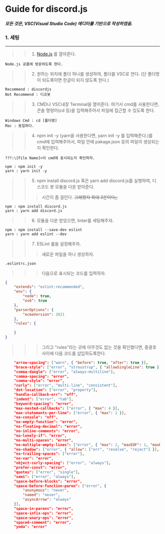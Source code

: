 Guide for discord.js  
==
##### 모든 것은, VSC(Visual Studio Code) 에디터를 기반으로 작성하였음.


### **1. 세팅**  
---
>> 1. [Node.js](https://nodejs.org, "Go NodeJs") 를 깔아준다.  
```
Node.js 공홈에 방문하도록 한다.
```

>> 2. 원하는 위치에 폴더 하나를 생성하여, 폴더를 VSC로 연다. (단 폴더명이 되도록이면 한글이 되지 않도록 한다.)  
```
Recommend : discordjs
Not Recommend : 디코봇
```
>> 3. CMD나 VSC내장 Terminal을 열어준다. 여기서 cmd를 사용한다면, 콘솔 명령어(cd 등)을 입력해주어서 파일에 접근할 수 있도록 한다.  
```
Windows Cmd : cd [폴더명]
Mac : 동일하다.
```
>> 4. npm init -y (yarn을 사용한다면, yarn init -y 를 입력해준다.)를 cmd에 입력해주어서, 파일 안에 pakage.json 등의 파일이 생성되는 지 확인한다. 
```
???:\[File Name]>이 cmd에 표시되는지 확인하자.

npm : npm init -y
yarn : yarn init -y
```
>> 5. npm install discord.js 혹은 yarn add discord.js를 실행하여, 디스코드 봇 모듈을 다운 받아준다.
>>> 시간이 좀 걸린다. ~~그래봤자 최대 3분이다;;~~
```
npm : npm install discord.js
yarn : yarn add discord.js
```
>> 6. 모듈을 다운 받았으면, linter를 세팅해주자.
```
npm : npm install --save-dev eslint
yarn : yarn add eslint --dev
```
>> 7. ESLint 룰을 설정해주자.
>>> 새로운 파일을 하나 생성하자.
```
.eslintrc.json
```
>>> 다음으로 표시되는 코드를 입력하자.
```json
{ 
	"extends": "eslint:recommended",
	"env": {
		"node": true,
		"es6": true
	},
	"parserOptions": {
		"ecmaVersion": 2021
	},
	"rules": {
        
	}
}
```
>>> 그리고 "rules"라는 곳에 아무것도 없는 것을 확인했다면, 중괄호 사이에 다음 코드를 삽입하도록한다.
``` json
    "arrow-spacing": ["warn", { "before": true, "after": true }],
	"brace-style": ["error", "stroustrup", { "allowSingleLine": true }],
	"comma-dangle": ["error", "always-multiline"],
	"comma-spacing": "error",
	"comma-style": "error",
	"curly": ["error", "multi-line", "consistent"],
	"dot-location": ["error", "property"],
	"handle-callback-err": "off",
	"indent": ["error", "tab"],
	"keyword-spacing": "error",
	"max-nested-callbacks": ["error", { "max": 4 }],
	"max-statements-per-line": ["error", { "max": 2 }],
	"no-console": "off",
	"no-empty-function": "error",
	"no-floating-decimal": "error",
	"no-inline-comments": "error",
	"no-lonely-if": "error",
	"no-multi-spaces": "error",
	"no-multiple-empty-lines": ["error", { "max": 2, "maxEOF": 1, "maxBOF": 0 }],
	"no-shadow": ["error", { "allow": ["err", "resolve", "reject"] }],
	"no-trailing-spaces": ["error"],
	"no-var": "error",
	"object-curly-spacing": ["error", "always"],
	"prefer-const": "error",
	"quotes": ["error", "single"],
	"semi": ["error", "always"],
	"space-before-blocks": "error",
	"space-before-function-paren": ["error", {
		"anonymous": "never",
		"named": "never",
		"asyncArrow": "always"
	}],
	"space-in-parens": "error",
	"space-infix-ops": "error",
	"space-unary-ops": "error",
	"spaced-comment": "error",
	"yoda": "error"
```